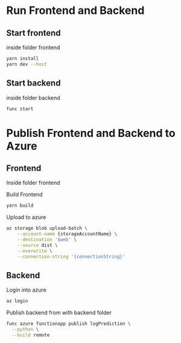 

# Run Frontend and Backend

## Start frontend
inside folder frontend

```sh
yarn install
yarn dev --host
```

## Start backend
inside folder backend

```sh
func start
```


# Publish Frontend and Backend to Azure

## Frontend

Inside folder frontend

Build Frontend
```sh
yarn build
```

Upload to azure
```sh
az storage blob upload-batch \
    --account-name {storageAccountName} \
    --destination '$web' \
    --source dist \
    --overwrite \
    --connection-string '{connectionString}'

```

## Backend

Login into azure

```sh
az login
```

Publish backend from with backend folder

```sh
func azure functionapp publish logPrediction \
  --python \
  --build remote

```


